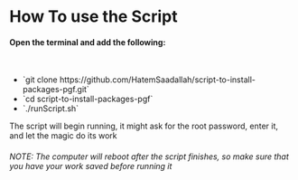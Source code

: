 # How To use the Script

<h4>Open the terminal and add the following: </h4>
<br />
<p> <ul> <li>`git clone https://github.com/HatemSaadallah/script-to-install-packages-pgf.git`</li> <li>`cd script-to-install-packages-pgf`
  </li> <li>`./runScript.sh`</li></ul> </p>

<p>The script will begin running, it might ask for the root password, enter it, and let the magic do its work</p>

<h6>NOTE: The computer will reboot after the script finishes, so make sure that you have your work saved before running it</h6>

